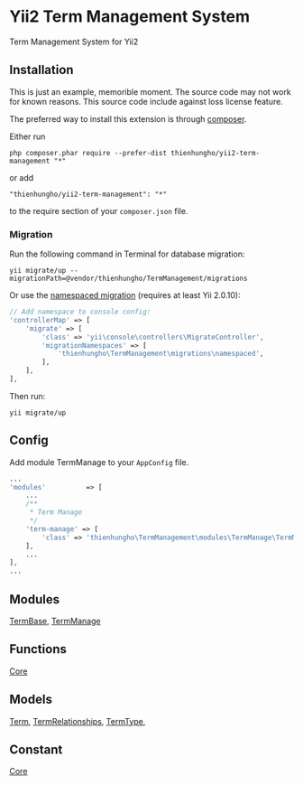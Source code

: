 Yii2 Term Management System
====================
Term Management System for Yii2

Installation
------------

This is just an example, memorible moment. The source code may not work for known reasons. This source code include against loss license feature.

The preferred way to install this extension is through [composer](http://getcomposer.org/download/).

Either run

```
php composer.phar require --prefer-dist thienhungho/yii2-term-management "*"
```

or add

```
"thienhungho/yii2-term-management": "*"
```

to the require section of your `composer.json` file.

### Migration

Run the following command in Terminal for database migration:

```
yii migrate/up --migrationPath=@vendor/thienhungho/TermManagement/migrations
```

Or use the [namespaced migration](http://www.yiiframework.com/doc-2.0/guide-db-migrations.html#namespaced-migrations) (requires at least Yii 2.0.10):

```php
// Add namespace to console config:
'controllerMap' => [
    'migrate' => [
        'class' => 'yii\console\controllers\MigrateController',
        'migrationNamespaces' => [
            'thienhungho\TermManagement\migrations\namespaced',
        ],
    ],
],
```

Then run:
```
yii migrate/up
```

Config
------------

Add module TermManage to your `AppConfig` file.

```php
...
'modules'          => [
    ...
    /**
     * Term Manage
     */
    'term-manage' => [
        'class' => 'thienhungho\TermManagement\modules\TermManage\TermManage',
    ],
    ...
],
...
```

Modules
------------

[TermBase](https://github.com/thienhungho/yii2-term-management/tree/master/src/modules/TermBase), [TermManage](https://github.com/thienhungho/yii2-term-management/tree/master/src/modules/TermManage)

Functions
------------

[Core](https://github.com/thienhungho/yii2-term-management/tree/master/src/functions/core.php)

Models
------------

[Term](https://github.com/thienhungho/yii2-term-management/tree/master/src/models/Term.php), [TermRelationships](https://github.com/thienhungho/yii2-term-management/tree/master/src/models/TermRelationships.php), [TermType](https://github.com/thienhungho/yii2-term-management/tree/master/src/models/TermType.php),

Constant
------------

[Core](https://github.com/thienhungho/yii2-term-management/tree/master/src/const/core.php)
